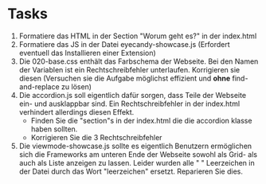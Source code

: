 # Tasks

1. Formatiere das HTML in der Section "Worum geht es?" in der index.html
2. Formatiere das JS in der Datei eyecandy-showcase.js (Erfordert eventuell das Installieren einer Extension)
3. Die 020-base.css enthält das Farbschema der Webseite. Bei den Namen der Variablen ist ein Rechtschreibfehler unterlaufen. Korrigieren sie diesen (Versuchen sie die Aufgabe möglichst effizient und **ohne** find-and-replace zu lösen)
4. Die accordion.js soll eigentlich dafür sorgen, dass Teile der Webseite ein- und ausklappbar sind. Ein Rechtschreibfehler in der index.html verhindert allerdings diesen Effekt.
   - Finden Sie die "section"s in der index.html die die accordion klasse haben sollten.
   - Korrigieren Sie die 3 Rechtschreibfehler
5. Die viewmode-showcase.js sollte es eigentlich Benutzern ermöglichen sich die Frameworks am unteren Ende der Webseite sowohl als Grid- als auch als Liste anzeigen zu lassen. Leider wurden alle " " Leerzeichen in der Datei durch das Wort "leerzeichen" ersetzt. Reparieren Sie dies.

